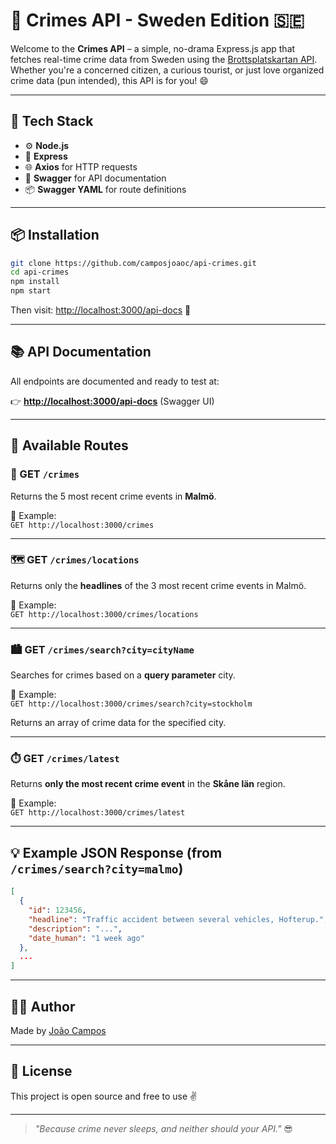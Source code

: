 # 🚨 Crimes API - Sweden Edition 🇸🇪

Welcome to the **Crimes API** – a simple, no-drama Express.js app that fetches real-time crime data from Sweden using the [Brottsplatskartan API](https://brottsplatskartan.se). Whether you're a concerned citizen, a curious tourist, or just love organized crime data (pun intended), this API is for you! 😄

---

## 🔧 Tech Stack

- ⚙️ **Node.js**
- 🚂 **Express**
- 🌐 **Axios** for HTTP requests
- 📖 **Swagger** for API documentation
- 📦 **Swagger YAML** for route definitions

---

## 📦 Installation

```bash
git clone https://github.com/camposjoaoc/api-crimes.git
cd api-crimes
npm install
npm start
```

Then visit: [http://localhost:3000/api-docs](http://localhost:3000/api-docs) 🚀

---

## 📚 API Documentation

All endpoints are documented and ready to test at:

👉 **[http://localhost:3000/api-docs](http://localhost:3000/api-docs)** (Swagger UI)

---

## 🧭 Available Routes

### 🔎 GET `/crimes`
Returns the 5 most recent crime events in **Malmö**.

📍 Example:  
`GET http://localhost:3000/crimes`

---

### 🗺️ GET `/crimes/locations`
Returns only the **headlines** of the 3 most recent crime events in Malmö.

📍 Example:  
`GET http://localhost:3000/crimes/locations`

---

### 🏙️ GET `/crimes/search?city=cityName`
Searches for crimes based on a **query parameter** city.

📍 Example:  
`GET http://localhost:3000/crimes/search?city=stockholm`

Returns an array of crime data for the specified city.

---

### ⏱️ GET `/crimes/latest`
Returns **only the most recent crime event** in the **Skåne län** region.

📍 Example:  
`GET http://localhost:3000/crimes/latest`

---

## 💡 Example JSON Response (from `/crimes/search?city=malmo`)

```json
[
  {
    "id": 123456,
    "headline": "Traffic accident between several vehicles, Hofterup.",
    "description": "...",
    "date_human": "1 week ago"
  },
  ...
]
```

---

## 👨‍💻 Author

Made by [João Campos](mailto:joaocanabarrocampos@gmail.com)

---

## 📃 License

This project is open source and free to use ✌️

---

> _"Because crime never sleeps, and neither should your API."_ 😎
